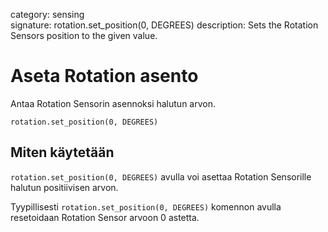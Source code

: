 category: sensing  
signature: rotation.set_position(0, DEGREES)
description: Sets the Rotation Sensors position to the given value.


# Aseta Rotation asento

Antaa Rotation Sensorin asennoksi halutun arvon.

```don
rotation.set_position(0, DEGREES)
```

## Miten käytetään

`rotation.set_position(0, DEGREES)` avulla voi asettaa Rotation Sensorille halutun positiivisen arvon.

Tyypillisesti `rotation.set_position(0, DEGREES)` komennon avulla resetoidaan Rotation Sensor arvoon 0 astetta.


<advanced>
</advanced>

